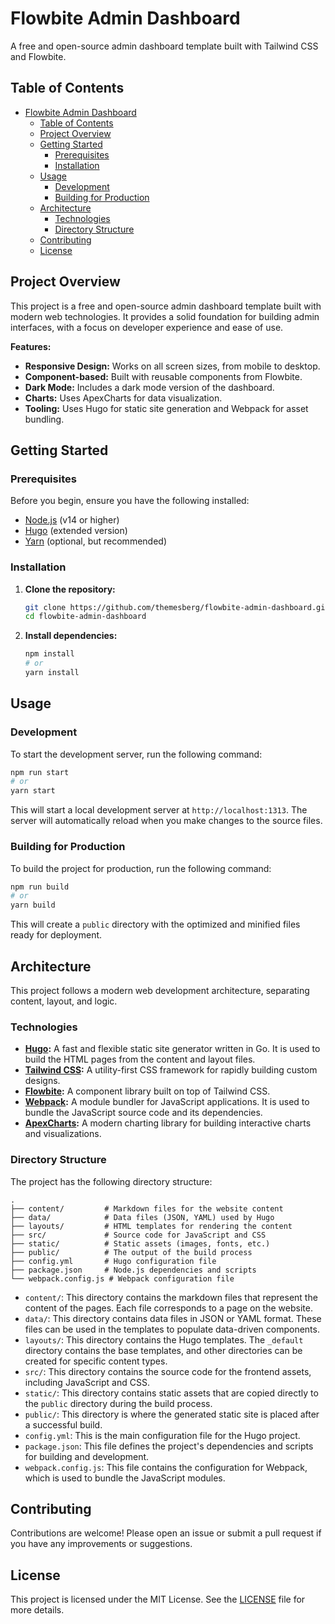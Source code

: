 # Flowbite Admin Dashboard

A free and open-source admin dashboard template built with Tailwind CSS and Flowbite.

## Table of Contents

- [Flowbite Admin Dashboard](#flowbite-admin-dashboard)
  - [Table of Contents](#table-of-contents)
  - [Project Overview](#project-overview)
  - [Getting Started](#getting-started)
    - [Prerequisites](#prerequisites)
    - [Installation](#installation)
  - [Usage](#usage)
    - [Development](#development)
    - [Building for Production](#building-for-production)
  - [Architecture](#architecture)
    - [Technologies](#technologies)
    - [Directory Structure](#directory-structure)
  - [Contributing](#contributing)
  - [License](#license)

## Project Overview

This project is a free and open-source admin dashboard template built with modern web technologies. It provides a solid foundation for building admin interfaces, with a focus on developer experience and ease of use.

**Features:**

*   **Responsive Design:** Works on all screen sizes, from mobile to desktop.
*   **Component-based:** Built with reusable components from Flowbite.
*   **Dark Mode:** Includes a dark mode version of the dashboard.
*   **Charts:** Uses ApexCharts for data visualization.
*   **Tooling:** Uses Hugo for static site generation and Webpack for asset bundling.

## Getting Started

### Prerequisites

Before you begin, ensure you have the following installed:

*   [Node.js](https://nodejs.org/en/) (v14 or higher)
*   [Hugo](https://gohugo.io/getting-started/installing/) (extended version)
*   [Yarn](https://classic.yarnpkg.com/en/docs/install) (optional, but recommended)

### Installation

1.  **Clone the repository:**

    ```bash
    git clone https://github.com/themesberg/flowbite-admin-dashboard.git
    cd flowbite-admin-dashboard
    ```

2.  **Install dependencies:**

    ```bash
    npm install
    # or
    yarn install
    ```

## Usage

### Development

To start the development server, run the following command:

```bash
npm run start
# or
yarn start
```

This will start a local development server at `http://localhost:1313`. The server will automatically reload when you make changes to the source files.

### Building for Production

To build the project for production, run the following command:

```bash
npm run build
# or
yarn build
```

This will create a `public` directory with the optimized and minified files ready for deployment.

## Architecture

This project follows a modern web development architecture, separating content, layout, and logic.

### Technologies

*   **[Hugo](https://gohugo.io/):** A fast and flexible static site generator written in Go. It is used to build the HTML pages from the content and layout files.
*   **[Tailwind CSS](https://tailwindcss.com/):** A utility-first CSS framework for rapidly building custom designs.
*   **[Flowbite](https://flowbite.com/):** A component library built on top of Tailwind CSS.
*   **[Webpack](https://webpack.js.org/):** A module bundler for JavaScript applications. It is used to bundle the JavaScript source code and its dependencies.
*   **[ApexCharts](https://apexcharts.com/):** A modern charting library for building interactive charts and visualizations.

### Directory Structure

The project has the following directory structure:

```
.
├── content/         # Markdown files for the website content
├── data/            # Data files (JSON, YAML) used by Hugo
├── layouts/         # HTML templates for rendering the content
├── src/             # Source code for JavaScript and CSS
├── static/          # Static assets (images, fonts, etc.)
├── public/          # The output of the build process
├── config.yml       # Hugo configuration file
├── package.json     # Node.js dependencies and scripts
└── webpack.config.js # Webpack configuration file
```

*   `content/`: This directory contains the markdown files that represent the content of the pages. Each file corresponds to a page on the website.
*   `data/`: This directory contains data files in JSON or YAML format. These files can be used in the templates to populate data-driven components.
*   `layouts/`: This directory contains the Hugo templates. The `_default` directory contains the base templates, and other directories can be created for specific content types.
*   `src/`: This directory contains the source code for the frontend assets, including JavaScript and CSS.
*   `static/`: This directory contains static assets that are copied directly to the `public` directory during the build process.
*   `public/`: This directory is where the generated static site is placed after a successful build.
*   `config.yml`: This is the main configuration file for the Hugo project.
*   `package.json`: This file defines the project's dependencies and scripts for building and development.
*   `webpack.config.js`: This file contains the configuration for Webpack, which is used to bundle the JavaScript modules.

## Contributing

Contributions are welcome! Please open an issue or submit a pull request if you have any improvements or suggestions.

## License

This project is licensed under the MIT License. See the [LICENSE](LICENSE) file for more details.
